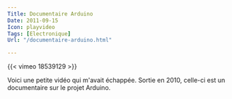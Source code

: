 ```yaml
---
Title: Documentaire Arduino
Date: 2011-09-15
Icon: playvideo
Tags: [Electronique]
Url: "/documentaire-arduino.html"

---
```


{{< vimeo 18539129 >}}


Voici une petite vidéo qui m'avait échappée. Sortie en 2010, celle-ci
est un documentaire sur le projet Arduino.
